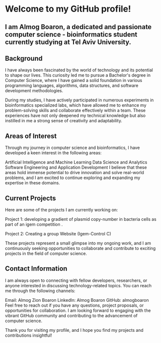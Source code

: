# Welcome to my GitHub profile! 
## I am Almog Boaron, a dedicated and passionate computer science - bioinformatics student currently studying at Tel Aviv University.

## Background
I have always been fascinated by the world of technology and its potential to shape our lives. This curiosity led me to pursue a Bachelor's degree in Computer Science, where I have gained a solid foundation in various programming languages, algorithms, data structures, and software development methodologies.

During my studies, I have actively participated in numerous experiments in bioinformatics specialized labs, which have allowed me to enhance my problem-solving skills and collaborate effectively within a team. These experiences have not only deepened my technical knowledge but also instilled in me a strong sense of creativity and adaptability.

## Areas of Interest
Through my journey in computer science and bioinformatics, I have developed a keen interest in the following areas:

Artificial Intelligence and Machine Learning
Data Science and Analytics
Software Engineering and Application Development
I believe that these areas hold immense potential to drive innovation and solve real-world problems, and I am excited to continue exploring and expanding my expertise in these domains.

## Current Projects
Here are some of the projects I am currently working on:

Project 1: developing a gradient of plasmid copy-number in bacteria cells as part of an igem competition .

Project 2: Creating a group Website (Igem-Control C)

These projects represent a small glimpse into my ongoing work, and I am continuously seeking opportunities to collaborate and contribute to exciting projects in the field of computer science.

## Contact Information
I am always open to connecting with fellow developers, researchers, or anyone interested in discussing technology-related topics. You can reach me through the following channels:

Email: Almog Zion Boaron
LinkedIn: Almog Boaron
GitHub: almogboaron
Feel free to reach out if you have any questions, project proposals, or opportunities for collaboration. I am looking forward to engaging with the vibrant GitHub community and contributing to the advancement of computer science.

Thank you for visiting my profile, and I hope you find my projects and contributions insightful!
